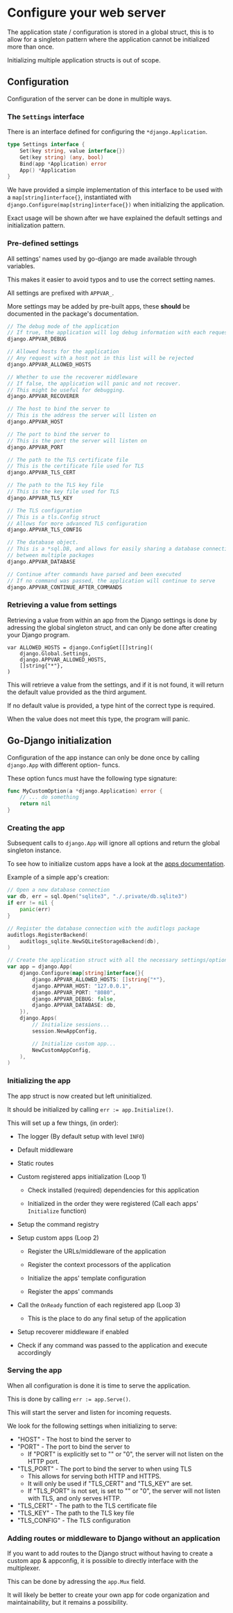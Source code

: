# Configure your web server

The application state / configuration is stored in a global struct, this is to allow for a singleton pattern where the application cannot be initialized more than once.

Initializing multiple application structs is out of scope.

## Configuration

Configuration of the server can be done in multiple ways.

### The `Settings` interface

There is an interface defined for configuring the `*django.Application`.

```go
type Settings interface {
	Set(key string, value interface{})
	Get(key string) (any, bool)
	Bind(app *Application) error
	App() *Application
}
```

We have provided a simple implementation of this interface to be used with a `map[string]interface{}`, instantiated with `django.Configure(map[string]interface{})` when initializing the application.

Exact usage will be shown after we have explained the default settings and initialization pattern.

### Pre-defined settings

All settings' names used by go-django are made available through variables.

This makes it easier to avoid typos and to use the correct setting names.

All settings are prefixed with `APPVAR_`.

More settings may be added by pre-built apps, these **should** be documented in the package's documentation.

```go
// The debug mode of the application
// If true, the application will log debug information with each request
django.APPVAR_DEBUG

// Allowed hosts for the application
// Any request with a host not in this list will be rejected
django.APPVAR_ALLOWED_HOSTS

// Whether to use the recoverer middleware
// If false, the application will panic and not recover.
// This might be useful for debugging.
django.APPVAR_RECOVERER

// The host to bind the server to
// This is the address the server will listen on
django.APPVAR_HOST

// The port to bind the server to
// This is the port the server will listen on
django.APPVAR_PORT

// The path to the TLS certificate file
// This is the certificate file used for TLS
django.APPVAR_TLS_CERT

// The path to the TLS key file
// This is the key file used for TLS
django.APPVAR_TLS_KEY

// The TLS configuration
// This is a tls.Config struct
// Allows for more advanced TLS configuration
django.APPVAR_TLS_CONFIG

// The database object.
// This is a *sql.DB, and allows for easily sharing a database connection
// between multiple packages
django.APPVAR_DATABASE

// Continue after commands have parsed and been executed
// If no command was passed, the application will continue to serve
django.APPVAR_CONTINUE_AFTER_COMMANDS
```

### Retrieving a value from settings

Retrieving a value from within an app from the Django settings is done by adressing the global singleton struct, and can only be done after creating your Django program.

```
var ALLOWED_HOSTS = django.ConfigGet[[]string](
	django.Global.Settings,
	django.APPVAR_ALLOWED_HOSTS,
	[]string{"*"},
)
```

This will retrieve a value from the settings, and if it is not found, it will return the default value provided as the third argument.

If no default value is provided, a type hint of the correct type is required.

When the value does not meet this type, the program will panic.

## Go-Django initialization

Configuration of the app instance can only be done once by calling `django.App` with different option- funcs.

These option funcs must have the following type signature:

```go
func MyCustomOption(a *django.Application) error {
	// ... do something
	return nil
}
```

### Creating the app

Subsequent calls to `django.App` will ignore all options and return the global singleton instance.

To see how to initialize custom apps have a look at the [apps documentation](./apps.md).

Example of a simple app's creation:

```go
// Open a new database connection
var db, err = sql.Open("sqlite3", "./.private/db.sqlite3")
if err != nil {
	panic(err)
}

// Register the database connection with the auditlogs package
auditlogs.RegisterBackend(
	auditlogs_sqlite.NewSQLiteStorageBackend(db),
)

// Create the application struct with all the necessary settings/options
var app = django.App(
	django.Configure(map[string]interface{}{
		django.APPVAR_ALLOWED_HOSTS: []string{"*"},
		django.APPVAR_HOST: "127.0.0.1",
		django.APPVAR_PORT: "8080",
		django.APPVAR_DEBUG: false,
		django.APPVAR_DATABASE: db,
	}),
	django.Apps(
		// Initialize sessions...
		session.NewAppConfig,

		// Initialize custom app...
		NewCustomAppConfig,
	),
)
```

### Initializing the app

The app struct is now created but left uninitialized.

It should be initialized by calling `err := app.Initialize()`.

This will set up a few things, (in order):

 * The logger (By default setup with level `INFO`)

 * Default middleware

 * Static routes

 * Custom registered apps initialization (Loop 1)

   * Check installed (required) dependencies for this application

   * Initialized in the order they were registered (Call each apps' `Initialize` function)

 * Setup the command registry

 * Setup custom apps (Loop 2)
   
   * Register the URLs/middleware of the application

   * Register the context processors of the application

   * Initialize the apps' template configuration

   * Register the apps' commands

 * Call the `OnReady` function of each registered app (Loop 3)

   * This is the place to do any final setup of the application

 * Setup recoverer middleware if enabled

 * Check if any command was passed to the application and execute accordingly

### Serving the app

When all configuration is done it is time to serve the application.

This is done by calling `err := app.Serve()`.

This will start the server and listen for incoming requests.

We look for the following settings when initializing to serve:

 * "HOST" - The host to bind the server to
 * "PORT" - The port to bind the server to
   * If "PORT" is explicitly set to "" or "0", the server will not listen on the HTTP port.
 * "TLS_PORT" - The port to bind the server to when using TLS
   * This allows for serving both HTTP and HTTPS.
   * It will only be used if "TLS_CERT" and "TLS_KEY" are set.
   * If "TLS_PORT" is not set, is set to "" or "0", the server will not listen with TLS, and only serves HTTP.
 * "TLS_CERT" - The path to the TLS certificate file
 * "TLS_KEY" - The path to the TLS key file
 * "TLS_CONFIG" - The TLS configuration

### Adding routes or middleware to Django without an application

If you want to add routes to the Django struct without having to create a custom app & appconfig, it is possible to directly interface with the multiplexer.

This can be done by adressing the `app.Mux` field.

It will likely be better to create your own app for code organization and maintainability, but it remains a possibility.